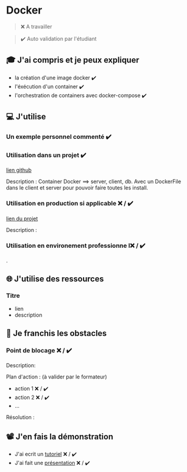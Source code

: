 # Docker

> ❌ A travailler

> ✔️ Auto validation par l'étudiant

## 🎓 J'ai compris et je peux expliquer

- la création d'une image docker ✔️
- l'éxécution d'un container ✔️
- l'orchestration de containers avec docker-compose ✔️


## 💻 J'utilise

### Un exemple personnel commenté ✔️

<!-- services:
  db:
    image: postgres:15-alpine
    restart: always
    environment:
      POSTGRES_PASSWORD: postgres
      PGUSER: postgres
    ports:
      - 5433:5432
    healthcheck:
      test: ["CMD-SHELL", "pg_isready"]
      interval: 10s
      timeout: 5s
      retries: 5

  server:
    image: wcs_project-server
    restart: always
    depends_on:
      db:
        condition: service_healthy
    environment:
      DB_HOST: db
    build: ./server
    ports:
      - 4000:4000
      - 4001:4001
    volumes:
      - ./server/src:/app/src
      Ici j'ai du rajouter /src car il y avait un conflit entre mon os (Mac) et Linux. 

  client:
    image: wcs_project-client
    restart: always
    build: ./client
    ports:
      - 3000:3000
    volumes:
      - ./client:/app -->

### Utilisation dans un projet ✔️

[lien github](https://github.com/WildCodeSchool/2211-wns-neumann-pawn-balls)

Description : Container Docker ==> server, client, db. Avec un DockerFile dans le client et server pour pouvoir faire toutes les install.

### Utilisation en production si applicable ❌ / ✔️

[lien du projet](...)

Description :

### Utilisation en environement professionne l❌ / ✔️
. 

## 🌐 J'utilise des ressources

### Titre

- lien
- description

## 🚧 Je franchis les obstacles

### Point de blocage ❌ / ✔️

Description:

Plan d'action : (à valider par le formateur)

- action 1 ❌ / ✔️
- action 2 ❌ / ✔️
- ...

Résolution :

## 📽️ J'en fais la démonstration

- J'ai ecrit un [tutoriel](...) ❌ / ✔️
- J'ai fait une [présentation](...) ❌ / ✔️
